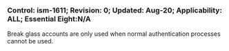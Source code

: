 ### Control: ism-1611; Revision: 0; Updated: Aug-20; Applicability: ALL; Essential Eight:N/A
<p>Break glass accounts are only used when normal authentication processes cannot be used.</p>